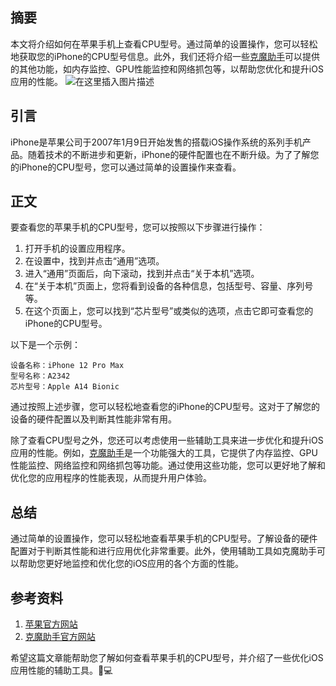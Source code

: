 ﻿
## 摘要
本文将介绍如何在苹果手机上查看CPU型号。通过简单的设置操作，您可以轻松地获取您的iPhone的CPU型号信息。此外，我们还将介绍一些[克魔助手](https://keymob.com/)可以提供的其他功能，如内存监控、GPU性能监控和网络抓包等，以帮助您优化和提升iOS应用的性能。
![在这里插入图片描述](https://img-blog.csdnimg.cn/direct/d54f551c78d143708d373cf534551812.png)

## 引言
iPhone是苹果公司于2007年1月9日开始发售的搭载iOS操作系统的系列手机产品。随着技术的不断进步和更新，iPhone的硬件配置也在不断升级。为了了解您的iPhone的CPU型号，您可以通过简单的设置操作来查看。

## 正文
要查看您的苹果手机的CPU型号，您可以按照以下步骤进行操作：

1. 打开手机的设置应用程序。
2. 在设置中，找到并点击“通用”选项。
3. 进入“通用”页面后，向下滚动，找到并点击“关于本机”选项。
4. 在“关于本机”页面上，您将看到设备的各种信息，包括型号、容量、序列号等。
5. 在这个页面上，您可以找到“芯片型号”或类似的选项，点击它即可查看您的iPhone的CPU型号。

以下是一个示例：

```
设备名称：iPhone 12 Pro Max
型号名称：A2342
芯片型号：Apple A14 Bionic
```

通过按照上述步骤，您可以轻松地查看您的iPhone的CPU型号。这对于了解您的设备的硬件配置以及判断其性能非常有用。

除了查看CPU型号之外，您还可以考虑使用一些辅助工具来进一步优化和提升iOS应用的性能。例如，[克魔助手](https://keymob.com/)是一个功能强大的工具，它提供了内存监控、GPU性能监控、网络监控和网络抓包等功能。通过使用这些功能，您可以更好地了解和优化您的应用程序的性能表现，从而提升用户体验。

## 总结
通过简单的设置操作，您可以轻松地查看苹果手机的CPU型号。了解设备的硬件配置对于判断其性能和进行应用优化非常重要。此外，使用辅助工具如克魔助手可以帮助您更好地监控和优化您的iOS应用的各个方面的性能。

## 参考资料
1. [苹果官方网站](https://www.apple.com/)
2. [克魔助手官方网站](https://keymob.com/)

希望这篇文章能帮助您了解如何查看苹果手机的CPU型号，并介绍了一些优化iOS应用性能的辅助工具。📱💻
